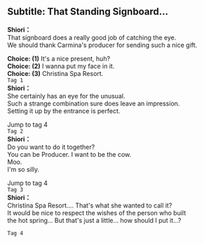 # 

  
## Subtitle: That Standing Signboard...
  
**Shiori：**  
That signboard does a really good job of catching the eye.  
We should thank Carmina's producer for sending such a nice gift.  
  
**Choice: (1)**  It's a nice present, huh?  
**Choice: (2)**  I wanna put my face in it.  
**Choice: (3)**  Christina Spa Resort.  
`Tag 1`  
**Shiori：**  
She certainly has an eye for the unusual.  
Such a strange combination sure does leave an impression.  
Setting it up by the entrance is perfect.  
  
Jump to tag 4  
`Tag 2`  
**Shiori：**  
Do you want to do it together?  
You can be Producer. I want to be the cow.  
Moo.  
I'm so silly.  
  
Jump to tag 4  
`Tag 3`  
**Shiori：**  
Christina Spa Resort.... That's what she wanted to call it?  
It would be nice to respect the wishes of the person who built  
the hot spring... But that's just a little... how should I put it...?  
  
`Tag 4`  
